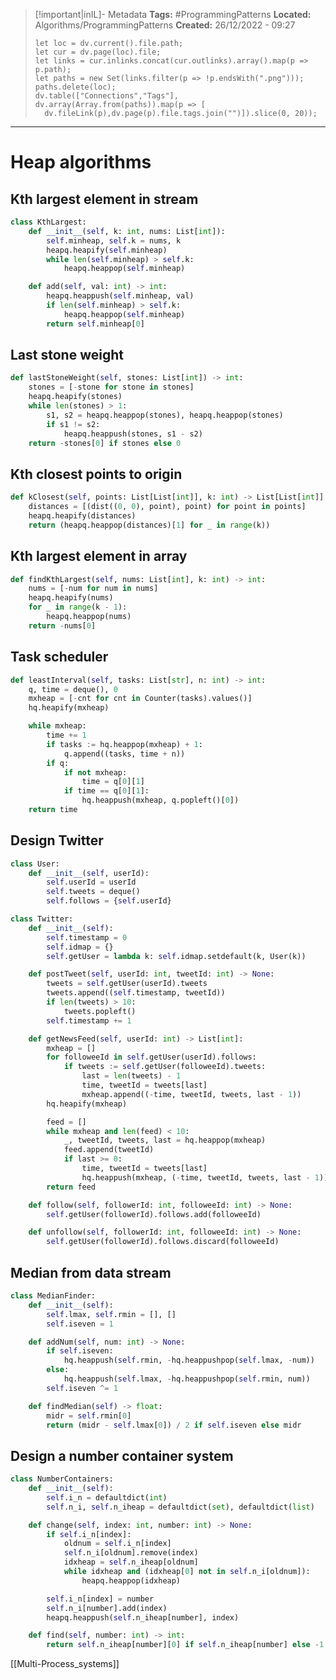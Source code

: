 > [!important|inIL]- Metadata
> **Tags:** #ProgrammingPatterns 
> **Located:** Algorithms/ProgrammingPatterns
> **Created:** 26/12/2022 - 09:27
> ```dataviewjs
>let loc = dv.current().file.path;
>let cur = dv.page(loc).file;
>let links = cur.inlinks.concat(cur.outlinks).array().map(p => p.path);
>let paths = new Set(links.filter(p => !p.endsWith(".png")));
>paths.delete(loc);
>dv.table(["Connections","Tags"], dv.array(Array.from(paths)).map(p => [
>   dv.fileLink(p),dv.page(p).file.tags.join("")]).slice(0, 20));
> ```

___
# Heap algorithms 
## Kth largest element  in stream
```python
class KthLargest:
    def __init__(self, k: int, nums: List[int]):
        self.minheap, self.k = nums, k
        heapq.heapify(self.minheap)
        while len(self.minheap) > self.k:
            heapq.heappop(self.minheap)

    def add(self, val: int) -> int:
        heapq.heappush(self.minheap, val)
        if len(self.minheap) > self.k:
            heapq.heappop(self.minheap)
        return self.minheap[0]
```

## Last stone weight

```python
def lastStoneWeight(self, stones: List[int]) -> int:
    stones = [-stone for stone in stones]
    heapq.heapify(stones)
    while len(stones) > 1:
        s1, s2 = heapq.heappop(stones), heapq.heappop(stones)
        if s1 != s2:
            heapq.heappush(stones, s1 - s2)
    return -stones[0] if stones else 0
```

## Kth closest points to origin 
```python
def kClosest(self, points: List[List[int]], k: int) -> List[List[int]]:
    distances = [(dist((0, 0), point), point) for point in points]
    heapq.heapify(distances)
    return (heapq.heappop(distances)[1] for _ in range(k))
```

## Kth largest element in array 
```python
def findKthLargest(self, nums: List[int], k: int) -> int:
    nums = [-num for num in nums]
    heapq.heapify(nums)
    for _ in range(k - 1):
        heapq.heappop(nums)
    return -nums[0]
```

## Task scheduler 
```python
def leastInterval(self, tasks: List[str], n: int) -> int:
    q, time = deque(), 0
    mxheap = [-cnt for cnt in Counter(tasks).values()]
    hq.heapify(mxheap)

    while mxheap:
        time += 1
        if tasks := hq.heappop(mxheap) + 1:
            q.append((tasks, time + n))
        if q:
            if not mxheap:
                time = q[0][1]
            if time == q[0][1]:
                hq.heappush(mxheap, q.popleft()[0])
    return time
```

## Design Twitter 
```python
class User:
    def __init__(self, userId):
        self.userId = userId
        self.tweets = deque()
        self.follows = {self.userId}

class Twitter:
    def __init__(self):
        self.timestamp = 0
        self.idmap = {}
        self.getUser = lambda k: self.idmap.setdefault(k, User(k))

    def postTweet(self, userId: int, tweetId: int) -> None:
        tweets = self.getUser(userId).tweets
        tweets.append((self.timestamp, tweetId))
        if len(tweets) > 10:
            tweets.popleft()
        self.timestamp += 1

    def getNewsFeed(self, userId: int) -> List[int]:
        mxheap = []
        for followeeId in self.getUser(userId).follows:
            if tweets := self.getUser(followeeId).tweets:
                last = len(tweets) - 1
                time, tweetId = tweets[last]
                mxheap.append((-time, tweetId, tweets, last - 1))
        hq.heapify(mxheap)

        feed = []
        while mxheap and len(feed) < 10:
            _, tweetId, tweets, last = hq.heappop(mxheap)
            feed.append(tweetId)
            if last >= 0:
                time, tweetId = tweets[last]
                hq.heappush(mxheap, (-time, tweetId, tweets, last - 1))
        return feed

    def follow(self, followerId: int, followeeId: int) -> None:
        self.getUser(followerId).follows.add(followeeId)

    def unfollow(self, followerId: int, followeeId: int) -> None:
        self.getUser(followerId).follows.discard(followeeId)
```

## Median from data stream 
```python
class MedianFinder:
    def __init__(self):
        self.lmax, self.rmin = [], []
        self.iseven = 1

    def addNum(self, num: int) -> None:
        if self.iseven:
            hq.heappush(self.rmin, -hq.heappushpop(self.lmax, -num))
        else:
            hq.heappush(self.lmax, -hq.heappushpop(self.rmin, num))
        self.iseven ^= 1

    def findMedian(self) -> float:
        midr = self.rmin[0]
        return (midr - self.lmax[0]) / 2 if self.iseven else midr
```

## Design a number container system 
```python
class NumberContainers:
    def __init__(self):
        self.i_n = defaultdict(int)
        self.n_i, self.n_iheap = defaultdict(set), defaultdict(list)

    def change(self, index: int, number: int) -> None:
        if self.i_n[index]:
            oldnum = self.i_n[index]
            self.n_i[oldnum].remove(index)
            idxheap = self.n_iheap[oldnum]
            while idxheap and (idxheap[0] not in self.n_i[oldnum]):
                heapq.heappop(idxheap)

        self.i_n[index] = number
        self.n_i[number].add(index)
        heapq.heappush(self.n_iheap[number], index)

    def find(self, number: int) -> int:
        return self.n_iheap[number][0] if self.n_iheap[number] else -1
```
[[Multi-Process_systems]]